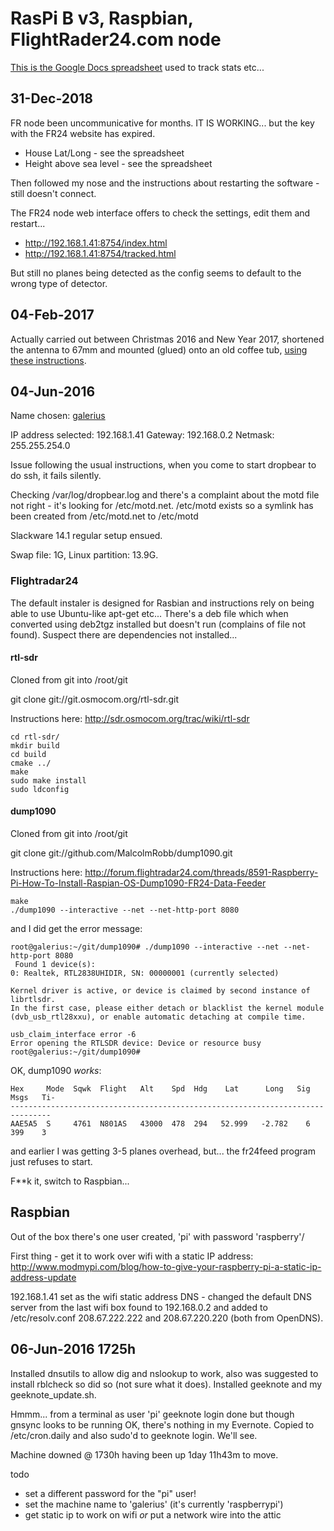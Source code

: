 # RasPi B v3, Raspbian, FlightRader24.com node

[This is the Google Docs spreadsheet](https://docs.google.com/spreadsheets/d/13g7ZNwzXMAQLAqDtCsuYq0GRw1QThN0PuuL1DDB-NSY/edit#gid=512237026) used to track stats etc...

## 31-Dec-2018
FR node been uncommunicative for months. IT IS WORKING... but the key with the FR24 website has expired.
- House Lat/Long - see the spreadsheet
- Height above sea level - see the spreadsheet

Then followed my nose and the instructions about restarting the software - still doesn't connect.

The FR24 node web interface offers to check the settings, edit them and restart...
- http://192.168.1.41:8754/index.html
- http://192.168.1.41:8754/tracked.html

But still no planes being detected as the config seems to default to the wrong type of detector.

## 04-Feb-2017
Actually carried out between Christmas 2016 and New Year 2017, shortened the antenna to 67mm and mounted (glued) onto an old coffee tub, [using these instructions](http://forum.flightradar24.com/threads/9711-Optimize-the-Whip-Antenna-Which-Is-Supplied-With-DVB-T-Dongle).



## 04-Jun-2016

Name chosen: [galerius](http://www.roman-emperors.org/galerius.htm)

IP address selected: 192.168.1.41
Gateway: 192.168.0.2
Netmask: 255.255.254.0

Issue following the usual instructions, when you come to start dropbear to do ssh, it fails silently.

Checking /var/log/dropbear.log and there's a complaint about the motd file not right - it's looking for /etc/motd.net.  /etc/motd exists so a symlink has been created from /etc/motd.net to /etc/motd

Slackware 14.1 regular setup ensued.

Swap file: 1G, Linux partition: 13.9G.

### Flightradar24
The default instaler is designed for Rasbian and instructions rely on being able to use Ubuntu-like apt-get etc...  There's a deb file which when converted using deb2tgz installed but doesn't run (complains of file not found).  Suspect there are dependencies not installed...

#### rtl-sdr
Cloned from git into /root/git

git clone git://git.osmocom.org/rtl-sdr.git

Instructions here: http://sdr.osmocom.org/trac/wiki/rtl-sdr

    cd rtl-sdr/
    mkdir build
    cd build
    cmake ../
    make
    sudo make install
    sudo ldconfig

#### dump1090
Cloned from git into /root/git

git  clone  git://github.com/MalcolmRobb/dump1090.git

Instructions here: http://forum.flightradar24.com/threads/8591-Raspberry-Pi-How-To-Install-Raspian-OS-Dump1090-FR24-Data-Feeder

    make
    ./dump1090 --interactive --net --net-http-port 8080
 
 and I did get the error message:
 
    root@galerius:~/git/dump1090# ./dump1090 --interactive --net --net-http-port 8080
     Found 1 device(s):
    0: Realtek, RTL2838UHIDIR, SN: 00000001 (currently selected)
    
    Kernel driver is active, or device is claimed by second instance of librtlsdr.
    In the first case, please either detach or blacklist the kernel module
    (dvb_usb_rtl28xxu), or enable automatic detaching at compile time.
    
    usb_claim_interface error -6
    Error opening the RTLSDR device: Device or resource busy
    root@galerius:~/git/dump1090# 

OK, dump1090 *works*:

    Hex     Mode  Sqwk  Flight   Alt    Spd  Hdg    Lat      Long   Sig  Msgs   Ti-
    -------------------------------------------------------------------------------
    AAE5A5  S     4761  N801AS   43000  478  294   52.999   -2.782    6   399    3

and earlier I was getting 3-5 planes overhead, but... the fr24feed program just refuses to start.

F**k it, switch to Raspbian...

## Raspbian
Out of the box there's one user created, 'pi' with password 'raspberry'/

First thing - get it to work over wifi with a static IP address:
http://www.modmypi.com/blog/how-to-give-your-raspberry-pi-a-static-ip-address-update

192.168.1.41 set as the wifi static address
DNS - changed the default DNS server from the last wifi box found to 192.168.0.2 and added to /etc/resolv.conf 208.67.222.222 and 208.67.220.220 (both from OpenDNS).

## 06-Jun-2016 1725h
Installed dnsutils to allow dig and nslookup to work, also was suggested to install rblcheck so did so (not sure what it does).
Installed geeknote and my geeknote_update.sh.

Hmmm... from a terminal as user 'pi' geeknote login done but though gnsync looks to be running OK, there's nothing in my Evernote.  Copied to /etc/cron.daily and also sudo'd to geeknote login.  We'll see.

Machine downed @ 1730h having been up 1day 11h43m to move.


todo
* set a different password for the "pi" user!
* set the machine name to 'galerius' (it's currently 'raspberrypi')
* get static ip to work on wifi *or* put a network wire into the attic
